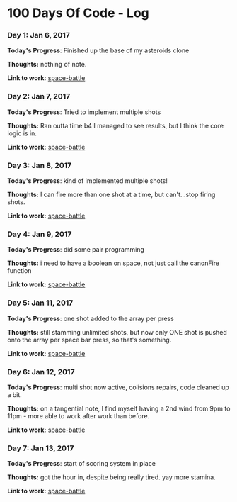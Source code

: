 # 100 Days Of Code - Log

### Day 1: Jan 6, 2017

**Today's Progress**: Finished up the base of my asteroids clone

**Thoughts:** nothing of note.

**Link to work:** [space-battle](https://github.com/ashcatmeowmeow/space-battle)

### Day 2: Jan 7, 2017

**Today's Progress**: Tried to implement multiple shots

**Thoughts:** Ran outta time b4 I managed to see results, but I think the core logic is in.

**Link to work:** [space-battle](https://github.com/ashcatmeowmeow/space-battle)

### Day 3: Jan 8, 2017

**Today's Progress**: kind of implemented multiple shots!

**Thoughts:** I can fire more than one shot at a time, but can't...stop firing shots.

**Link to work:** [space-battle](https://github.com/ashcatmeowmeow/space-battle)

### Day 4: Jan 9, 2017

**Today's Progress**: did some pair programming

**Thoughts:** i need to have a boolean on space, not just call the canonFire function

**Link to work:** [space-battle](https://github.com/ashcatmeowmeow/space-battle)

### Day 5: Jan 11, 2017

**Today's Progress**: one shot added to the array per press

**Thoughts:** still stamming unlimited shots, but now only ONE shot is pushed onto the array per space bar press, so that's something.  

**Link to work:** [space-battle](https://github.com/ashcatmeowmeow/space-battle)

### Day 6: Jan 12, 2017

**Today's Progress**: multi shot now active, colisions repairs, code cleaned up a bit.

**Thoughts:** on a tangential note, I find myself having a 2nd wind from 9pm to 11pm - more able to work after work than before.   

**Link to work:** [space-battle](https://github.com/ashcatmeowmeow/space-battle)

### Day 7: Jan 13, 2017

**Today's Progress**:  start of scoring system in place

**Thoughts:** got the hour in, despite being really tired. yay more stamina.   

**Link to work:** [space-battle](https://github.com/ashcatmeowmeow/space-battle)
